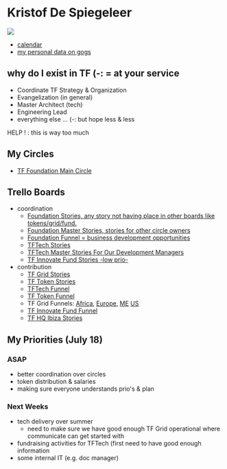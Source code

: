 # Kristof De Spiegeleer

![](images/kristof_de_spiegeleer.png)

- [calendar](https://calendar.google.com/calendar/embed?src=greenitglobe.com_tsjmu4ib6q6fq908187nuvc6v8%40group.calendar.google.com&ctz=Europe/Amsterdam)
- [my personal data on gogs](https://docs.grid.tf/threefold/data_team/raw/branch/master/team/varia/Kristof%20De%20Spiegeleer/kristof_despiegeleer.JPG)

## why do I exist in TF (-: = at your service

- Coordinate TF Strategy & Organization
- Evangelization (in general)
- Master Architect (tech)
- Engineering Lead
- everything else ... (-: but hope less & less

HELP ! : this is way too much

## My Circles

- [TF Foundation Main Circle](../circles/foundation/foundation.md)

## Trello Boards

- coordination
    - [Foundation Stories, any story not having place in other boards like tokens/grid/fund.](https://trello.com/b/XrntkDvy/tfstories)
    - [Foundation Master Stories, stories for other circle owners](https://trello.com/b/hSmoJvN0/tfstoriesmasters)
    - [Foundation Funnel = business development opportunities](https://trello.com/b/ppTVxCcO/tffunnel)
    - [TFTech Stories](https://trello.com/b/gPzYrjTJ/tftechstories)
    - [TFTech Master Stories For Our Development Managers](https://trello.com/b/zwgGSC5F/tftechcoordinationengineering)
    - [TF Innovate Fund Stories -low prio-](https://trello.com/b/6iGfd5Cc/tfinnovatestories)
- contribution
    - [TF Grid Stories](https://trello.com/b/FOZrIDOL/tfgridstories)
    - [TF Token Stories](https://trello.com/b/IqHW5DeD/tftokenstories)
    - [TFTech Funnel](https://trello.com/b/8KWOUXAM/tftechfunnelfunding)
    - [TF Token Funnel](https://trello.com/b/PQXC3FHZ/tftokenfunnelsales)
    - TF Grid Funnels: [Africa](https://trello.com/b/xbQlLuLh/tfgridfunnelafrica), [Europe](https://trello.com/b/RnqC5MIN/tfgridfunneleurope), [ME](https://trello.com/b/HgqE6fi1/tfgridfunnelmiddleeast) [US](https://trello.com/b/VRabD60x/tfgridfunneluscanada)
    - [TF Innovate Fund Funnel](https://trello.com/b/OTDDFdnX/tfinnovatefunnelfund)
    - [TF HQ Ibiza Stories](https://trello.com/b/7sSeLOOu/tfstorieshqibiza)
    
## My Priorities (July 18)

### ASAP

- better coordination over circles
- token distribution & salaries
- making sure everyone understands prio's & plan

### Next Weeks

- tech delivery over summer
   - need to make sure we have good enough TF Grid operational where communicate can get started with
- fundraising activities for TFTech (first need to have good enough information 
- some internal IT (e.g. doc manager)
